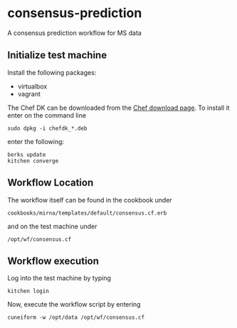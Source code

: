 # consensus-prediction
A consensus prediction workflow for MS data

## Initialize test machine

Install the following packages:

- virtualbox
- vagrant

The Chef DK can be downloaded from the [Chef download page](https://downloads.chef.io/chef-dk/).
To install it enter on the command line

    sudo dpkg -i chefdk_*.deb

enter the following:

    berks update
    kitchen converge


## Workflow Location

The workflow itself can be found in the cookbook under

    cookbooks/mirna/templates/default/consensus.cf.erb
    
and on the test machine under

    /opt/wf/consensus.cf

    
## Workflow execution

Log into the test machine by typing

    kitchen login
    
Now, execute the workflow script by entering

    cuneiform -w /opt/data /opt/wf/consensus.cf
